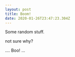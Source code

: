 ```yaml
---
layout: post
title: Boom!
date: 2020-01-26T23:47:23.304Z
---
```

Some random stuff.

not sure why?

....
Boo!
...
